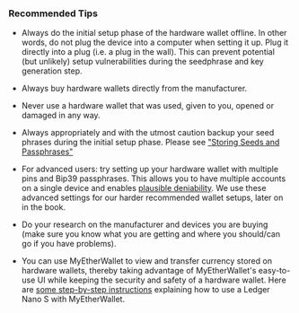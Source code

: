 ### Recommended Tips

- Always do the initial setup phase of the hardware wallet offline. In other words, do not plug the device into a computer when setting it up. Plug it directly into a plug (i.e. a plug in the wall). This can prevent potential (but unlikely) setup vulnerabilities during the seedphrase and key generation step.

- Always buy hardware wallets directly from the manufacturer.

- Never use a hardware wallet that was used, given to you, opened or damaged in any way.

- Always appropriately and with the utmost caution backup your seed phrases during the initial setup phase. Please see ["Storing Seeds and Passphrases"](https://tra38.gitbooks.io/pro-tips-for-ethereum-wallet-management/content/password-management/storing-seeds-and-passwords.html)

- For advanced users: try setting up your hardware wallet with multiple pins and Bip39 passphrases. This allows you to have multiple accounts on a single device and enables [plausible deniability](https://en.wikipedia.org/Plausible_deniablity). We use these advanced settings for our harder recommended wallet setups, later on in the book.

- Do your research on the manufacturer and devices you are buying (make sure you know what you are getting and where you should/can go if you have problems).

- You can use MyEtherWallet to view and transfer currency stored on hardware wallets, thereby taking advantage of MyEtherWallet's easy-to-use UI while keeping the security and safety of a hardware wallet. Here are [some step-by-step instructions](https://www.easycoinbuy.com/how-to/how-to-use-a-ledger-wallet-with-mew) explaining how to use a Ledger Nano S with MyEtherWallet.